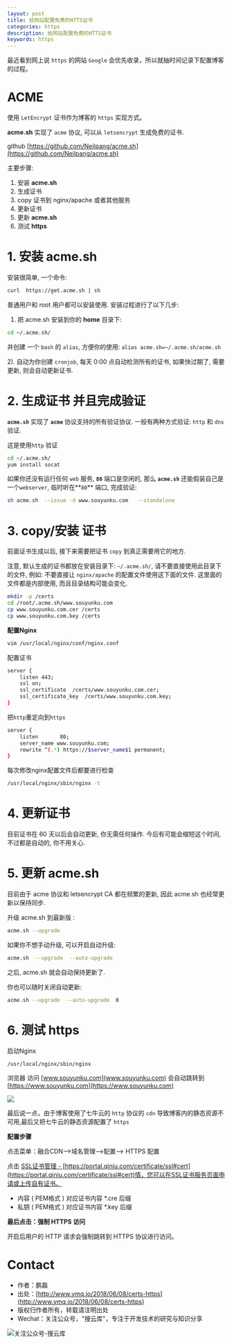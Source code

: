 ```yaml
---
layout: post
title: 给网站配置免费的HTTS证书
categories: https
description: 给网站配置免费的HTTS证书
keywords: https
---
```



最近看到网上说 `https` 的网站  `Google` 会优先收录，所以就抽时间记录下配置博客的过程。

# ACME

使用 `LetEncrypt` 证书作为博客的 `https` 实现方式。

**acme.sh** 实现了 `acme` 协议, 可以从 `letsencrypt` 生成免费的证书.

github [https://github.com/Neilpang/acme.sh](https://github.com/Neilpang/acme.sh)

主要步骤:

1.  安装 **acme.sh**
2.  生成证书
3.  copy 证书到 nginx/apache 或者其他服务
4.  更新证书
5.  更新 **acme.sh**
6.  测试 **https**

# 1. 安装 **acme.sh**

安装很简单, 一个命令:

```sh
curl  https://get.acme.sh | sh
```

普通用户和 root 用户都可以安装使用. 安装过程进行了以下几步:

1.  把 acme.sh 安装到你的 **home** 目录下:

```sh
cd ~/.acme.sh/
```

并创建 一个 `bash` 的 `alias`, 方便你的使用: `alias acme.sh=~/.acme.sh/acme.sh`

2). 自动为你创建 `cronjob`, 每天 0:00 点自动检测所有的证书, 如果快过期了, 需要更新, 则会自动更新证书.

# 2. 生成证书 并且完成验证

**`acme.sh`** 实现了 **`acme`** 协议支持的所有验证协议. 一般有两种方式验证: `http` 和 `dns` 验证.

这是使用`http` 验证

```sh
cd ~/.acme.sh/
yum install socat
```

如果你还没有运行任何 `web` 服务, **`80`** 端口是空闲的, 那么 **`acme.sh`** 还能假装自己是一个`webserver`, 临时听在**`80`** 端口, 完成验证:

```sh
sh acme.sh  --issue -d www.souyunku.com   --standalone
```
# 3. copy/安装 证书

前面证书生成以后, 接下来需要把证书 `copy` 到真正需要用它的地方.

注意, 默认生成的证书都放在安装目录下: `~/.acme.sh/`, 请不要直接使用此目录下的文件, 例如: 不要直接让 `nginx/apache` 的配置文件使用这下面的文件. 这里面的文件都是内部使用, 而且目录结构可能会变化.

```sh
mkdir -p /certs
cd /root/.acme.sh/www.souyunku.com
cp www.souyunku.com.cer /certs
cp www.souyunku.com.key /certs
```

**配置Nginx**

```sh
vim /usr/local/nginx/conf/nginx.conf
```

配置证书

```sh
server {
	listen 443;
	ssl on;
	ssl_certificate  /certs/www.souyunku.com.cer;
	ssl_certificate_key  /certs/www.souyunku.com.key;
}
```

把`http`重定向到`https`

```sh
server {
	listen       80;
	server_name www.souyunku.com;
	rewrite ^(.*) https://$server_name$1 permanent;
}
```

每次修改nginx配置文件后都要进行检查

```sh
/usr/local/nginx/sbin/nginx -t
```

# 4. 更新证书

目前证书在 60 天以后会自动更新, 你无需任何操作. 今后有可能会缩短这个时间, 不过都是自动的, 你不用关心.

# 5.  更新 acme.sh

目前由于 acme 协议和 letsencrypt CA 都在频繁的更新, 因此 acme.sh 也经常更新以保持同步.

升级 acme.sh 到最新版 :

```sh
acme.sh --upgrade
```

如果你不想手动升级, 可以开启自动升级:

```sh
acme.sh  --upgrade  --auto-upgrade
```

之后, acme.sh 就会自动保持更新了.

你也可以随时关闭自动更新:

```sh
acme.sh --upgrade  --auto-upgrade  0
```

#  6. 测试 https

启动Nginx

```
/usr/local/nginx/sbin/nginx
```

浏览器 访问 [www.souyunku.com](www.souyunku.com) 会自动跳转到 [https://www.souyunku.com](https://www.souyunku.com)

![](http://www.ymq.io/images/2018/certs/certs.png)

最后说一点，由于博客使用了七牛云的 `http` 协议的 `cdn` 导致博客内的静态资源不可用,最后又把七牛云的静态资源配置了 `https`

**配置步骤**

点击菜单：融合CDN-->域名管理-->配置--> HTTPS 配置

点击 [SSL证书管理 - ](https://portal.qiniu.com/certificate/ssl#cert)[https://portal.qiniu.com/certificate/ssl#cert](https://portal.qiniu.com/certificate/ssl#cert)情，您可以在SSL证书服务页面申请或上传自有证书。

- 内容 ( PEM格式 )  对应证书内容  *.cre 后缀
- 私钥 ( PEM格式 ) 对应证书内容  *.key 后缀

**最后点击：强制 HTTPS 访问**

开启后用户的 HTTP 请求会强制跳转到 HTTPS 协议进行访问。

# Contact

 - 作者：鹏磊  
 - 出处：[http://www.ymq.io/2018/06/08/certs-https](http://www.ymq.io/2018/06/08/certs-https)  
 - 版权归作者所有，转载请注明出处
 - Wechat：关注公众号，"搜云库"，专注于开发技术的研究与知识分享
 
![关注公众号-搜云库](http://www.ymq.io/images/souyunku.png "搜云库")
